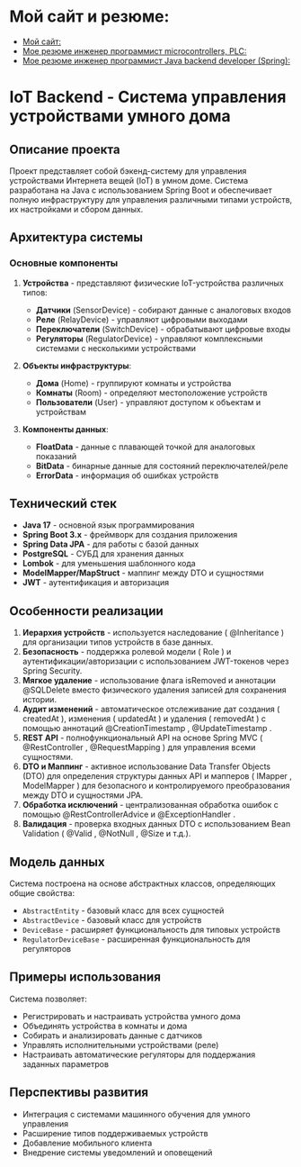 # Мой сайт и резюме:

- [Мой сайт:](https://technocom.site123.me/)
- [Мое резюме инженер программист microcontrollers, PLC:](https://innopolis.hh.ru/resume/782d86d5ff0e9487200039ed1f6f3373384b30)
- [Мое резюме инженер программист Java backend developer (Spring):](https://innopolis.hh.ru/resume/9e3b451aff03fd23830039ed1f496e79587649)

# IoT Backend - Система управления устройствами умного дома

## Описание проекта

Проект представляет собой бэкенд-систему для управления устройствами Интернета вещей (IoT) в умном доме. Система разработана на Java с использованием Spring Boot и обеспечивает полную инфраструктуру для управления различными типами устройств, их настройками и сбором данных.

## Архитектура системы

### Основные компоненты

1. **Устройства** - представляют физические IoT-устройства различных типов:
   - **Датчики** (SensorDevice) - собирают данные с аналоговых входов
   - **Реле** (RelayDevice) - управляют цифровыми выходами
   - **Переключатели** (SwitchDevice) - обрабатывают цифровые входы
   - **Регуляторы** (RegulatorDevice) - управляют комплексными системами с несколькими устройствами

2. **Объекты инфраструктуры**:
   - **Дома** (Home) - группируют комнаты и устройства
   - **Комнаты** (Room) - определяют местоположение устройств
   - **Пользователи** (User) - управляют доступом к объектам и устройствам

3. **Компоненты данных**:
   - **FloatData** - данные с плавающей точкой для аналоговых показаний
   - **BitData** - бинарные данные для состояний переключателей/реле
   - **ErrorData** - информация об ошибках устройств

## Технический стек

- **Java 17** - основной язык программирования
- **Spring Boot 3.x** - фреймворк для создания приложения
- **Spring Data JPA** - для работы с базой данных
- **PostgreSQL** - СУБД для хранения данных
- **Lombok** - для уменьшения шаблонного кода
- **ModelMapper/MapStruct** - маппинг между DTO и сущностями
- **JWT** - аутентификация и авторизация

## Особенности реализации
1. **Иерархия устройств** - используется наследование ( @Inheritance ) для организации типов устройств в базе данных.
2. **Безопасность** - поддержка ролевой модели ( Role ) и аутентификации/авторизации с использованием JWT-токенов через Spring Security.
3. **Мягкое удаление** - использование флага isRemoved и аннотации @SQLDelete вместо физического удаления записей для сохранения истории.
4. **Аудит изменений** - автоматическое отслеживание дат создания ( createdAt ), изменения ( updatedAt ) и удаления ( removedAt ) с помощью аннотаций @CreationTimestamp , @UpdateTimestamp .
5. **REST API** - полнофункциональный API на основе Spring MVC ( @RestController , @RequestMapping ) для управления всеми сущностями.
6. **DTO и Маппинг** - активное использование Data Transfer Objects (DTO) для определения структуры данных API и мапперов ( IMapper , ModelMapper ) для безопасного и контролируемого преобразования между DTO и сущностями JPA.
7. **Обработка исключений** - централизованная обработка ошибок с помощью @RestControllerAdvice и @ExceptionHandler .
8. **Валидация** - проверка входных данных DTO с использованием Bean Validation ( @Valid , @NotNull , @Size и т.д.).

## Модель данных

Система построена на основе абстрактных классов, определяющих общие свойства:
- `AbstractEntity` - базовый класс для всех сущностей
- `AbstractDevice` - базовый класс для устройств
- `DeviceBase` - расширяет функциональность для типовых устройств
- `RegulatorDeviceBase` - расширенная функциональность для регуляторов

## Примеры использования

Система позволяет:
- Регистрировать и настраивать устройства умного дома
- Объединять устройства в комнаты и дома
- Собирать и анализировать данные с датчиков
- Управлять исполнительными устройствами (реле)
- Настраивать автоматические регуляторы для поддержания заданных параметров

## Перспективы развития

- Интеграция с системами машинного обучения для умного управления
- Расширение типов поддерживаемых устройств
- Добавление мобильного клиента
- Внедрение системы уведомлений и оповещений
